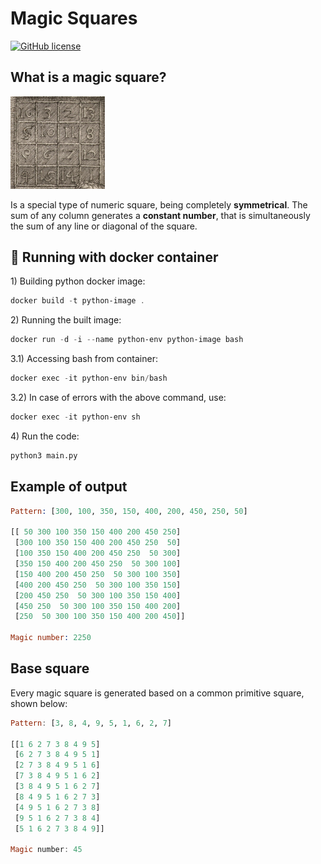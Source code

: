 # Magic Squares

[![GitHub license](https://img.shields.io/github/license/microsoft/ML-For-Beginners.svg)](https://github.com/gprzy/magic-squares/blob/master/LICENSE)

## What is a magic square?

<img src="https://github.com/gprzy/magic-squares/blob/master/assets/magic-square.jpg" width="30%" height="30%"/>

Is a special type of numeric square, being completely **symmetrical**. The sum of any column generates a **constant number**, that is simultaneously the sum of any line or diagonal of the square.

## 🚀 Running with docker container

1\) Building python docker image:

```powershell
docker build -t python-image .
```

2\) Running the built image:

```powershell
docker run -d -i --name python-env python-image bash
```

3.1\) Accessing bash from container:

```powershell
docker exec -it python-env bin/bash
```

3.2\) In case of errors with the above command, use:

```powershell
docker exec -it python-env sh
```

4\) Run the code:

```bash
python3 main.py
```

## Example of output

```prolog
Pattern: [300, 100, 350, 150, 400, 200, 450, 250, 50]

[[ 50 300 100 350 150 400 200 450 250]
 [300 100 350 150 400 200 450 250  50]
 [100 350 150 400 200 450 250  50 300]
 [350 150 400 200 450 250  50 300 100]
 [150 400 200 450 250  50 300 100 350]
 [400 200 450 250  50 300 100 350 150]
 [200 450 250  50 300 100 350 150 400]
 [450 250  50 300 100 350 150 400 200]
 [250  50 300 100 350 150 400 200 450]]

Magic number: 2250
```

## Base square
Every magic square is generated based on a common primitive square, shown below:

```haskell
Pattern: [3, 8, 4, 9, 5, 1, 6, 2, 7]

[[1 6 2 7 3 8 4 9 5] 
 [6 2 7 3 8 4 9 5 1] 
 [2 7 3 8 4 9 5 1 6] 
 [7 3 8 4 9 5 1 6 2] 
 [3 8 4 9 5 1 6 2 7] 
 [8 4 9 5 1 6 2 7 3] 
 [4 9 5 1 6 2 7 3 8] 
 [9 5 1 6 2 7 3 8 4] 
 [5 1 6 2 7 3 8 4 9]]

Magic number: 45
```
